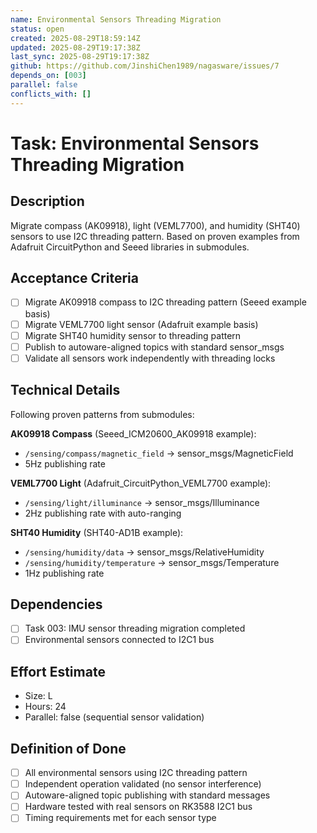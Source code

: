 ```yaml
---
name: Environmental Sensors Threading Migration
status: open
created: 2025-08-29T18:59:14Z
updated: 2025-08-29T19:17:38Z
last_sync: 2025-08-29T19:17:38Z
github: https://github.com/JinshiChen1989/nagasware/issues/7
depends_on: [003]
parallel: false
conflicts_with: []
---
```


# Task: Environmental Sensors Threading Migration

## Description
Migrate compass (AK09918), light (VEML7700), and humidity (SHT40) sensors to use I2C threading pattern. Based on proven examples from Adafruit CircuitPython and Seeed libraries in submodules.

## Acceptance Criteria
- [ ] Migrate AK09918 compass to I2C threading pattern (Seeed example basis)
- [ ] Migrate VEML7700 light sensor (Adafruit example basis) 
- [ ] Migrate SHT40 humidity sensor to threading pattern
- [ ] Publish to autoware-aligned topics with standard sensor_msgs
- [ ] Validate all sensors work independently with threading locks

## Technical Details
Following proven patterns from submodules:

**AK09918 Compass** (Seeed_ICM20600_AK09918 example):
- `/sensing/compass/magnetic_field` → sensor_msgs/MagneticField
- 5Hz publishing rate

**VEML7700 Light** (Adafruit_CircuitPython_VEML7700 example):
- `/sensing/light/illuminance` → sensor_msgs/Illuminance  
- 2Hz publishing rate with auto-ranging

**SHT40 Humidity** (SHT40-AD1B example):
- `/sensing/humidity/data` → sensor_msgs/RelativeHumidity
- `/sensing/humidity/temperature` → sensor_msgs/Temperature
- 1Hz publishing rate

## Dependencies
- [ ] Task 003: IMU sensor threading migration completed
- [ ] Environmental sensors connected to I2C1 bus

## Effort Estimate
- Size: L
- Hours: 24
- Parallel: false (sequential sensor validation)

## Definition of Done
- [ ] All environmental sensors using I2C threading pattern
- [ ] Independent operation validated (no sensor interference)
- [ ] Autoware-aligned topic publishing with standard messages
- [ ] Hardware tested with real sensors on RK3588 I2C1 bus
- [ ] Timing requirements met for each sensor type